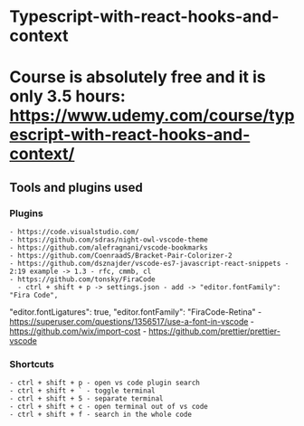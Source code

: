 # Typescript-with-react-hooks-and-context

# Course is absolutely free and it is only 3.5 hours: https://www.udemy.com/course/typescript-with-react-hooks-and-context/

## Tools and plugins used
  ### Plugins
    - https://code.visualstudio.com/
    - https://github.com/sdras/night-owl-vscode-theme
    - https://github.com/alefragnani/vscode-bookmarks
    - https://github.com/CoenraadS/Bracket-Pair-Colorizer-2
    - https://github.com/dsznajder/vscode-es7-javascript-react-snippets - 2:19 example -> 1.3 - rfc, cmmb, cl
    - https://github.com/tonsky/FiraCode
      - ctrl + shift + p -> settings.json - add -> "editor.fontFamily": "Fira Code",

  "editor.fontLigatures": true, "editor.fontFamily": "FiraCode-Retina"
    - https://superuser.com/questions/1356517/use-a-font-in-vscode
    - https://github.com/wix/import-cost
    - https://github.com/prettier/prettier-vscode
  ### Shortcuts
    - ctrl + shift + p - open vs code plugin search
    - ctrl + shift + ` - toggle terminal 
    - ctrl + shift + 5 - separate terminal
    - ctrl + shift + c - open terminal out of vs code
    - ctrl + shift + f - search in the whole code